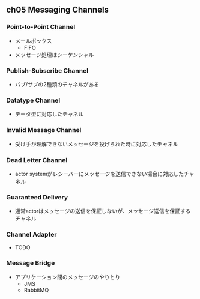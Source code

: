 ## ch05 Messaging Channels
### Point-to-Point Channel

- メールボックス
    - FIFO
- メッセージ処理はシーケンシャル

### Publish-Subscribe Channel

- パブ/サブの2種類のチャネルがある

### Datatype Channel

- データ型に対応したチャネル

### Invalid Message Channel

- 受け手が理解できないメッセージを投げられた時に対応したチャネル

### Dead Letter Channel

- actor systemがレシーバーにメッセージを送信できない場合に対応したチャネル

### Guaranteed Delivery

- 通常actorはメッセージの送信を保証しないが、メッセージ送信を保証するチャネル

### Channel Adapter

- TODO

### Message Bridge

- アプリケーション間のメッセージのやりとり
    - JMS
    - RabbitMQ

